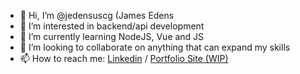 - 👋 Hi, I’m @jedensuscg (James Edens
- 👀 I’m interested in backend/api development
- 🌱 I’m currently learning NodeJS, Vue and JS
- 💞️ I’m looking to collaborate on anything that can expand my skills
- 📫 How to reach me:  [Linkedin](https://www.linkedin.com/in/james-edens-398862b4/) / [Portfolio Site (WIP)](http://www.jamesedens.me)

<!---
jedensuscg/jedensuscg is a ✨ special ✨ repository because its `README.md` (this file) appears on your GitHub profile.
You can click the Preview link to take a look at your changes.
--->
